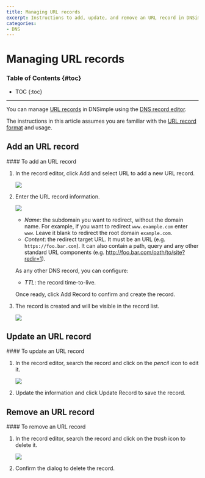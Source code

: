 ```yaml
---
title: Managing URL records
excerpt: Instructions to add, update, and remove an URL record in DNSimple.
categories:
- DNS
---
```


# Managing URL records

### Table of Contents {#toc}

* TOC
{:toc}

---

You can manage [URL records](/articles/url-record) in DNSimple using the [DNS record editor](/articles/record-editor).

The instructions in this article assumes you are familiar with the [URL record format](/articles/url-record#record-format) and usage.


## Add an URL record

<div class="section-steps" markdown="1">
#### To add an URL record

1.  In the record editor, click <label>Add</label> and select <label>URL</label> to add a new URL record.

    ![](/files/record-url-create-select.png)

1.  Enter the URL record information.

    ![](/files/record-url-create-new.png)

    - _Name_: the subdomain you want to redirect, without the domain name. For example, if you want to redirect `www.example.com` enter `www`. Leave it blank to redirect the root domain `example.com`.
    - _Content_: the redirect target URL. It must be an URL (e.g. `https://foo.bar.com`). It can also contain a path, query and any other standard URL components (e.g. http://foo.bar.com/path/to/site?redir=1).

    As any other DNS record, you can configure:

    - _TTL_: the record time-to-live.

    Once ready, click <label>Add Record</label> to confirm and create the record.

1.  The record is created and will be visible in the record list.

    ![](/files/record-url-item.png)

</div>


## Update an URL record

<div class="section-steps" markdown="1">
#### To update an URL record

1.  In the record editor, search the record and click on the _pencil_ icon to edit it.

    ![](/files/record-url-item-edit.png)

1.  Update the information and click <label>Update Record</label> to save the record.
</div>


## Remove an URL record

<div class="section-steps" markdown="1">
#### To remove an URL record

1.  In the record editor, search the record and click on the _trash_ icon to delete it.

    ![](/files/record-url-item-delete.png)

1.  Confirm the dialog to delete the record.
</div>
